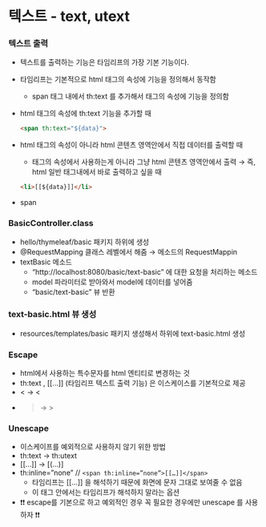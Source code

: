 # 텍스트 - text, utext

### 텍스트 출력

- 텍스트를 출력하는 기능은 타임리프의 가장 기본 기능이다.
- 타임리프는 기본적으로 html 태그의 속성에 기능을 정의해서 동작함
    - span 태그 내에서 th:text 를 추가해서 태그의 속성에 기능을 정의함
- html 태그의 속성에 th:text 기능을 추가할 때
    
    ```html
    <span th:text="${data}">
    ```
    
- html 태그의 속성이 아니라 html 콘텐츠 영역안에서 직접 데이터를 출력할 때
    - 태그의 속성에서 사용하는게 아니라 그냥 html 콘텐츠 영역안에서 출력 → 즉, html 일반 태그내에서 바로 출력하고 싶을 때
    
    ```html
    <li>[[${data}]]</li>
    ```
    
- span

### BasicController.class

- hello/thymeleaf/basic 패키지 하위에 생성
- @RequestMapping 클래스 레벨에서 해줌 → 메소드의 RequestMappin
- textBasic 메소드
    - “http://localhost:8080/basic/text-basic” 에 대한 요청을 처리하는 메소드
    - model 파라미터로 받아와서 model에 데이터를 넣어줌
    - “basic/text-basic” 뷰 반환

### text-basic.html 뷰 생성

- resources/templates/basic 패키지 생성해서 하위에 text-basic.html 생성

### Escape

- html에서 사용하는 특수문자를 html 엔티티로 변경하는 것
- th:text , [[...]] (타임리프 텍스트 출력 기능) 은 이스케이스를 기본적으로 제공
- < → &lt;
- > → &gt;

### Unescape

- 이스케이프를 예외적으로 사용하지 않기 위한 방법
- th:text → th:utext
- [[…]] → [(…)]
- th:inline=”none” // `<span th:inline=”none”>[[…]]</span>`
    - 타임리프는 [[…]] 을 해석하기 때문에 화면에 문자 그대로 보여줄 수 없음
    - 이 태그 안에서는 타임리프가 해석하지 말라는 옵션
- ❗❗ escape를 기본으로 하고 예외적인 경우 꼭 필요한 경우에만  unescape 를 사용하자 ❗❗
